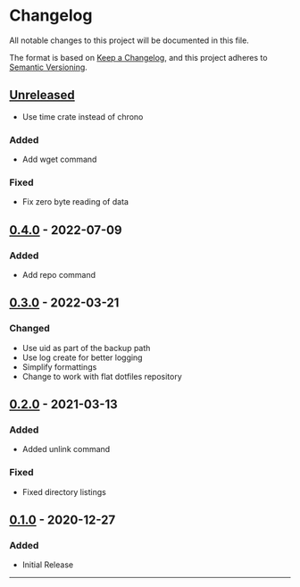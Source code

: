 # Changelog

All notable changes to this project will be documented in this file.

The format is based on [Keep a Changelog](https://keepachangelog.com/en/1.0.0/),
and this project adheres to [Semantic Versioning](https://semver.org/spec/v2.0.0.html).

## [Unreleased]

- Use time crate instead of chrono

### Added

- Add wget command

### Fixed

- Fix zero byte reading of data

## [0.4.0] - 2022-07-09

### Added

- Add repo command

## [0.3.0] - 2022-03-21

### Changed

- Use uid as part of the backup path
- Use log create for better logging
- Simplify formattings
- Change to work with flat dotfiles repository

## [0.2.0] - 2021-03-13

### Added

- Added unlink command

### Fixed

- Fixed directory listings

## [0.1.0] - 2020-12-27

### Added

- Initial Release

---

[unreleased]: https://github.com/yasuyuky/wagon/compare/v0.4.0...HEAD
[0.4.0]: https://github.com/yasuyuky/wagon/releases/tag/v0.4.0
[0.3.0]: https://github.com/yasuyuky/wagon/releases/tag/v0.3.0
[0.2.0]: https://github.com/yasuyuky/wagon/releases/tag/v0.2.0
[0.1.0]: https://github.com/yasuyuky/wagon/releases/tag/v0.1.0
